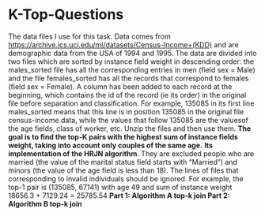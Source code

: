 # K-Top-Questions
The data files I use for this task. Data comes from https://archive.ics.uci.edu/ml/datasets/Census-Income+(KDD) and are demographic data from the USA of 1994 and 1995. The data are divided into two files which are sorted by instance field weight in descending order: the males_sorted file has all the corresponding entries in men (field sex = Male) and the file females_sorted has all the records that correspond to females (field sex = Female). A column has been added to each record at the beginning, which contains the id of the record (ie its order) in the original file before separation and classification. For example, 135085 in its first line males_sorted means that this line is in position 135085 in the original file census-income.data, while the values ​​that follow 135085 are the values ​​of the age fields, class of worker, etc. Unzip the files and then use them. 
  **The goal is to find the top-K pairs with the highest sum of instance fields weight, taking into account only couples of the same age.** 
  **Ιts implementation of the
HRJN algorithm**. They are excluded people who are married (the value of the marital status field starts with “Married”) and minors (the value of the age field is less than 18). The lines of files that corresponding to invalid individuals should be ignored. For example, the top-1 pair is (135085, 67141) with age 49 and sum of instance weight 18656.3 + 7129.24 = 25785.54
 **Part 1: Algorithm A top-k join
Part 2: Algorithm B top-k join**

